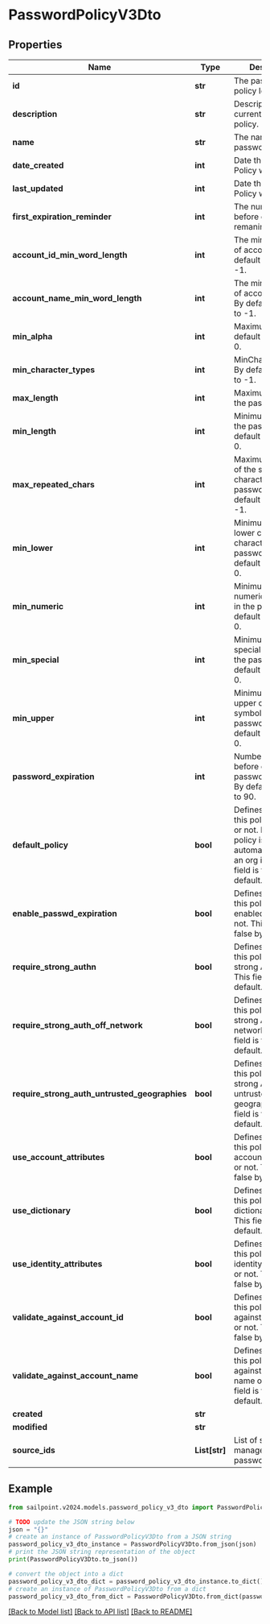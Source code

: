 # PasswordPolicyV3Dto


## Properties

Name | Type | Description | Notes
------------ | ------------- | ------------- | -------------
**id** | **str** | The password policy Id. | [optional] 
**description** | **str** | Description for current password policy. | [optional] 
**name** | **str** | The name of the password policy. | [optional] 
**date_created** | **int** | Date the Password Policy was created. | [optional] 
**last_updated** | **int** | Date the Password Policy was updated. | [optional] 
**first_expiration_reminder** | **int** | The number of days before expiration remaninder. | [optional] 
**account_id_min_word_length** | **int** | The minimun length of account Id. By default is equals to -1. | [optional] 
**account_name_min_word_length** | **int** | The minimun length of account name. By default is equals to -1. | [optional] 
**min_alpha** | **int** | Maximum alpha. By default is equals to 0. | [optional] 
**min_character_types** | **int** | MinCharacterTypes. By default is equals to -1. | [optional] 
**max_length** | **int** | Maximum length of the password. | [optional] 
**min_length** | **int** | Minimum length of the password. By default is equals to 0. | [optional] 
**max_repeated_chars** | **int** | Maximum repetition of the same character in the password. By default is equals to -1. | [optional] 
**min_lower** | **int** | Minimum amount of lower case character in the password. By default is equals to 0. | [optional] 
**min_numeric** | **int** | Minimum amount of numeric characters in the password. By default is equals to 0. | [optional] 
**min_special** | **int** | Minimum amount of special symbols in the password. By default is equals to 0. | [optional] 
**min_upper** | **int** | Minimum amount of upper case symbols in the password. By default is equals to 0. | [optional] 
**password_expiration** | **int** | Number of days before current password expires. By default is equals to 90. | [optional] 
**default_policy** | **bool** | Defines whether this policy is default or not. Default policy is created automatically when an org is setup. This field is false by default. | [optional] [default to False]
**enable_passwd_expiration** | **bool** | Defines whether this policy is enabled to expire or not. This field is false by default. | [optional] [default to False]
**require_strong_authn** | **bool** | Defines whether this policy require strong Auth or not. This field is false by default. | [optional] [default to False]
**require_strong_auth_off_network** | **bool** | Defines whether this policy require strong Auth of network or not. This field is false by default. | [optional] [default to False]
**require_strong_auth_untrusted_geographies** | **bool** | Defines whether this policy require strong Auth for untrusted geographies. This field is false by default. | [optional] [default to False]
**use_account_attributes** | **bool** | Defines whether this policy uses account attributes or not. This field is false by default. | [optional] [default to False]
**use_dictionary** | **bool** | Defines whether this policy uses dictionary or not. This field is false by default. | [optional] [default to False]
**use_identity_attributes** | **bool** | Defines whether this policy uses identity attributes or not. This field is false by default. | [optional] [default to False]
**validate_against_account_id** | **bool** | Defines whether this policy validate against account id or not. This field is false by default. | [optional] [default to False]
**validate_against_account_name** | **bool** | Defines whether this policy validate against account name or not. This field is false by default. | [optional] [default to False]
**created** | **str** |  | [optional] 
**modified** | **str** |  | [optional] 
**source_ids** | **List[str]** | List of sources IDs managed by this password policy. | [optional] 

## Example

```python
from sailpoint.v2024.models.password_policy_v3_dto import PasswordPolicyV3Dto

# TODO update the JSON string below
json = "{}"
# create an instance of PasswordPolicyV3Dto from a JSON string
password_policy_v3_dto_instance = PasswordPolicyV3Dto.from_json(json)
# print the JSON string representation of the object
print(PasswordPolicyV3Dto.to_json())

# convert the object into a dict
password_policy_v3_dto_dict = password_policy_v3_dto_instance.to_dict()
# create an instance of PasswordPolicyV3Dto from a dict
password_policy_v3_dto_from_dict = PasswordPolicyV3Dto.from_dict(password_policy_v3_dto_dict)
```
[[Back to Model list]](../README.md#documentation-for-models) [[Back to API list]](../README.md#documentation-for-api-endpoints) [[Back to README]](../README.md)


